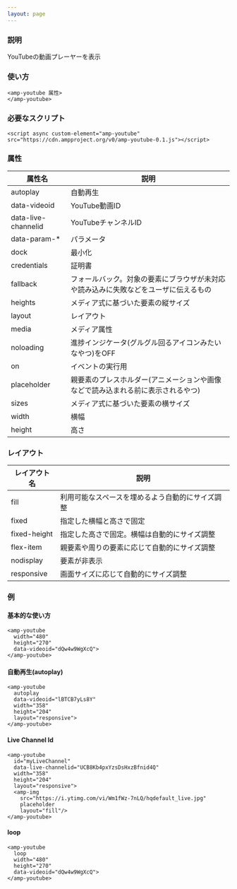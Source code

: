 ```yaml
---
layout: page
---
```


### 説明

YouTubeの動画プレーヤーを表示

### 使い方

    <amp-youtube 属性>
    </amp-youtube>

### 必要なスクリプト

    <script async custom-element="amp-youtube" src="https://cdn.ampproject.org/v0/amp-youtube-0.1.js"></script>

### 属性

| 属性名              | 説明                                                   |
|---------------------|--------------------------------------------------------|
| autoplay            | 自動再生                                               |
| data-videoid        | YouTube動画ID                                          |
| data-live-channelid | YouTubeチャンネルID                                         |
| data-param-\*       | パラメータ                                                  |
| dock                | 最小化                                                 |
| credentials         | 証明書                                                 |
| fallback            | フォールバック。対象の要素にブラウザが未対応や読み込みに失敗などをユーザに伝えるもの |
| heights             | メディア式に基づいた要素の縦サイズ                                 |
| layout              | レイアウト                                                  |
| media               | メディア属性                                               |
| noloading           | 進捗インジケータ(グルグル回るアイコンみたいなやつ)をOFF                      |
| on                  | イベントの実行用                                            |
| placeholder         | 親要素のプレスホルダー(アニメーションや画像などで読み込まれる前に表示されるやつ)    |
| sizes               | メディア式に基づいた要素の横サイズ                                 |
| width               | 横幅                                                   |
| height              | 高さ                                                    |

### レイアウト

| レイアウト名      | 説明                               |
|--------------|----------------------------------|
| fill         | 利用可能なスペースを埋めるよう自動的にサイズ調整 |
| fixed        | 指定した横幅と高さで固定                |
| fixed-height | 指定した高さで固定。横幅は自動的にサイズ調整 |
| flex-item    | 親要素や周りの要素に応じて自動的にサイズ調整 |
| nodisplay    | 要素が非表示                        |
| responsive   | 画面サイズに応じて自動的にサイズ調整         |

### 例

#### 基本的な使い方

    <amp-youtube
      width="480"
      height="270"
      data-videoid="dQw4w9WgXcQ">
    </amp-youtube>

#### 自動再生(autoplay)

    <amp-youtube
      autoplay
      data-videoid="lBTCB7yLs8Y"
      width="358"
      height="204"
      layout="responsive">
    </amp-youtube>

#### Live Channel Id

    <amp-youtube
      id="myLiveChannel"
      data-live-channelid="UCB8Kb4pxYzsDsHxzBfnid4Q"
      width="358"
      height="204"
      layout="responsive">
      <amp-img
        src="https://i.ytimg.com/vi/Wm1fWz-7nLQ/hqdefault_live.jpg"
        placeholder
        layout="fill"/>
    </amp-youtube>

#### loop

    <amp-youtube
      loop
      width="480"
      height="270"
      data-videoid="dQw4w9WgXcQ">
    </amp-youtube>

